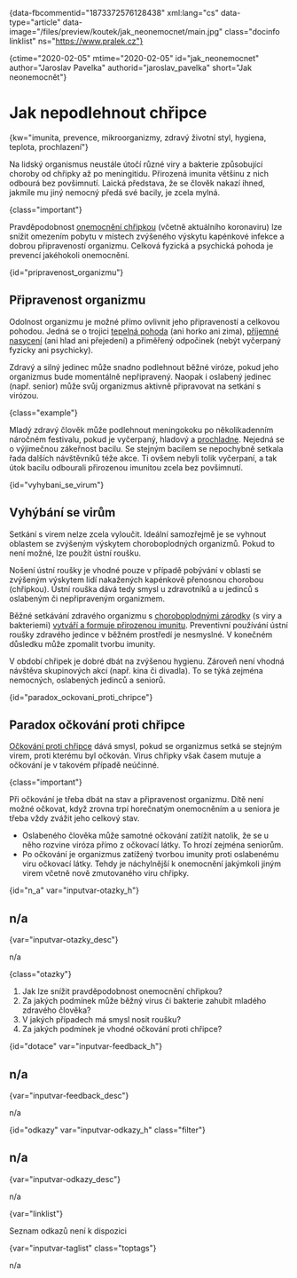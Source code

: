 
{data-fbcommentid="1873372576128438" xml:lang="cs" data-type="article" data-image="/files/preview/koutek/jak_neonemocnet/main.jpg" class="docinfo linklist" ns="https://www.pralek.cz"}

{ctime="2020-02-05" mtime="2020-02-05" id="jak\_neonemocnet" author="Jaroslav Pavelka" authorid="jaroslav\_pavelka" short="Jak neonemocnět"}

# Jak nepodlehnout chřipce

<!-- generated attribute kw by user_udpatekw.sh on 2020-04-10, do not edit -->

{kw="imunita, prevence, mikroorganizmy, zdravý životní styl, hygiena, teplota, prochlazení"}

Na lidský organismus neustále útočí různé viry a bakterie způsobující choroby od chřipky až po meningitidu. Přirozená imunita většinu z nich odbourá bez povšimnutí. Laická představa, že se člověk nakazí ihned, jakmile mu jiný nemocný předá své bacily, je zcela mylná.

{class="important"}

Pravděpodobnost [onemocnění chřipkou][1] (včetně aktuálního koronaviru) lze snížit omezením pobytu v místech zvýšeného výskytu kapénkové infekce a dobrou připraveností organizmu. Celková fyzická a psychická pohoda je prevencí jakéhokoli onemocnění.

{id="pripravenost_organizmu"}

## Připravenost organizmu

Odolnost organizmu je možné přímo ovlivnit jeho připraveností a celkovou pohodou. Jedná se o trojici [tepelná pohoda][2] (ani horko ani zima), [příjemné nasycení][3] (ani hlad ani přejedení) a přiměřený odpočinek (nebýt vyčerpaný fyzicky ani psychicky).

Zdravý a silný jedinec může snadno podlehnout běžné viróze, pokud jeho organizmus bude momentálně nepřipravený. Naopak i oslabený jedinec (např. senior) může svůj organizmus aktivně připravovat na setkání s virózou.

{class="example"}

Mladý zdravý člověk může podlehnout meningokoku po několikadenním náročném festivalu, pokud je vyčerpaný, hladový a [prochladne][2]. Nejedná se o výjimečnou zákeřnost bacilu. Se stejným bacilem se nepochybně setkala řada dalších návštěvníků téže akce. Ti ovšem nebyli tolik vyčerpaní, a tak útok bacilu odbourali přirozenou imunitou zcela bez povšimnutí.

{id="vyhybani\_se\_virum"}

## Vyhýbání se virům

Setkání s virem nelze zcela vyloučit. Ideální samozřejmě je se vyhnout oblastem se zvýšeným výskytem choroboplodných organizmů. Pokud to není možné, lze použít ústní roušku.

Nošení ústní roušky je vhodné pouze v případě pobývání v oblasti se zvýšeným výskytem lidí nakažených kapénkově přenosnou chorobou (chřipkou). Ústní rouška dává tedy smysl u zdravotníků a u jedinců s oslabeným či nepřipraveným organizmem.

Běžné setkávání zdravého organizmu s [choroboplodnými zárodky][4] (s viry a bakteriemi) [vytváří a formuje přirozenou imunitu][5]. Preventivní používání ústní roušky zdravého jedince v běžném prostředí je nesmyslné. V konečném důsledku může zpomalit tvorbu imunity.

V období chřipek je dobré dbát na zvýšenou hygienu. Zároveň není vhodná návštěva skupinových akcí (např. kina či divadla). To se týká zejména nemocných, oslabených jedinců a seniorů.

{id="paradox\_ockovani\_proti_chripce"}

## Paradox očkování proti chřipce

[Očkování proti chřipce][1] dává smysl, pokud se organizmus setká se stejným virem, proti kterému byl očkován. Virus chřipky však časem mutuje a očkování je v takovém případě neúčinné.

{class="important"}

Při očkování je třeba dbát na stav a připravenost organizmu. Dítě není možné očkovat, když zrovna trpí horečnatým onemocněním a u seniora je třeba vždy zvážit jeho celkový stav.

  * Oslabeného člověka může samotné očkování zatížit natolik, že se u něho rozvine viróza přímo z očkovací látky. To hrozí zejména seniorům.
  * Po očkování je organizmus zatížený tvorbou imunity proti oslabenému viru očkovací látky. Tehdy je náchylnější k onemocnění jakýmkoli jiným virem včetně nově zmutovaného viru chřipky.

{id="n\_a" var="inputvar-otazky\_h"}

## n/a

{var="inputvar-otazky_desc"}

n/a

{class="otazky"}

  1. Jak lze snížit pravděpodobnost onemocnění chřipkou?
  2. Za jakých podmínek může běžný virus či bakterie zahubit mladého zdravého člověka?
  3. V jakých případech má smysl nosit roušku?
  4. Za jakých podmínek je vhodné očkování proti chřipce?

{id="dotace" var="inputvar-feedback_h"}

## n/a

{var="inputvar-feedback_desc"}

n/a

{id="odkazy" var="inputvar-odkazy_h" class="filter"}

## n/a

{var="inputvar-odkazy_desc"}

n/a

{var="linklist"}

Seznam odkazů není k dispozici

{var="inputvar-taglist" class="toptags"}

n/a

 [1]: chripka
 [2]: teplota
 [3]: stravovaci_navyky
 [4]: mikroorganizmy
 [5]: imunita

